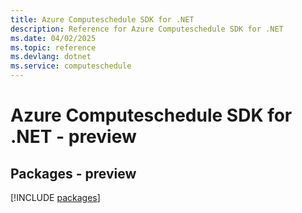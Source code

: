 ```yaml
---
title: Azure Computeschedule SDK for .NET
description: Reference for Azure Computeschedule SDK for .NET
ms.date: 04/02/2025
ms.topic: reference
ms.devlang: dotnet
ms.service: computeschedule
---
```

# Azure Computeschedule SDK for .NET - preview
## Packages - preview
[!INCLUDE [packages](computeschedule-index.md)]